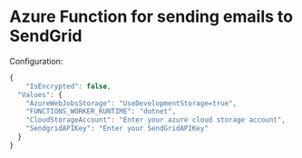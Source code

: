 # Azure Function for sending emails to SendGrid
Configuration:
```js
{
    "IsEncrypted": false,
  "Values": {
    "AzureWebJobsStorage": "UseDevelopmentStorage=true",
    "FUNCTIONS_WORKER_RUNTIME": "dotnet",
    "CloudStorageAccount": "Enter your azure cloud storage account",
    "SendgridAPIKey": "Enter your SendGridAPIKey"
  }
}
```